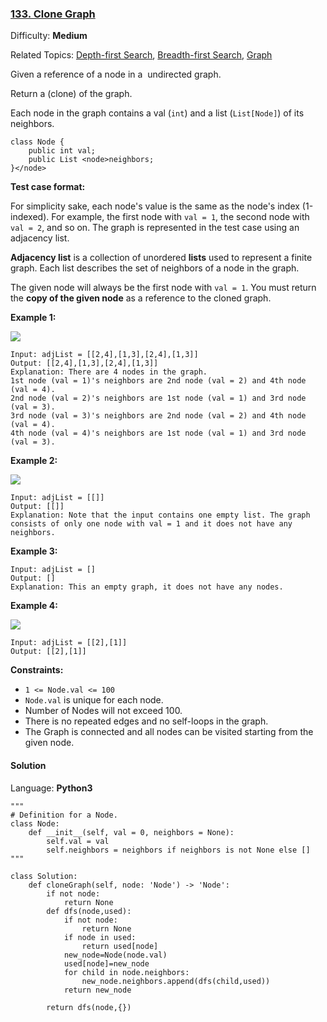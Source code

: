 ### [133\. Clone Graph](https://leetcode.com/problems/clone-graph/)

Difficulty: **Medium**  

Related Topics: [Depth-first Search](https://leetcode.com/tag/depth-first-search/), [Breadth-first Search](https://leetcode.com/tag/breadth-first-search/), [Graph](https://leetcode.com/tag/graph/)


Given a reference of a node in a  undirected graph.

Return a (clone) of the graph.

Each node in the graph contains a val (`int`) and a list (`List[Node]`) of its neighbors.

```
class Node {
    public int val;
    public List <node>neighbors;
}</node> 
```

**Test case format:**

For simplicity sake, each node's value is the same as the node's index (1-indexed). For example, the first node with `val = 1`, the second node with `val = 2`, and so on. The graph is represented in the test case using an adjacency list.

**Adjacency list** is a collection of unordered **lists** used to represent a finite graph. Each list describes the set of neighbors of a node in the graph.

The given node will always be the first node with `val = 1`. You must return the **copy of the given node** as a reference to the cloned graph.

**Example 1:**

![](https://assets.leetcode.com/uploads/2019/11/04/133_clone_graph_question.png)

```
Input: adjList = [[2,4],[1,3],[2,4],[1,3]]
Output: [[2,4],[1,3],[2,4],[1,3]]
Explanation: There are 4 nodes in the graph.
1st node (val = 1)'s neighbors are 2nd node (val = 2) and 4th node (val = 4).
2nd node (val = 2)'s neighbors are 1st node (val = 1) and 3rd node (val = 3).
3rd node (val = 3)'s neighbors are 2nd node (val = 2) and 4th node (val = 4).
4th node (val = 4)'s neighbors are 1st node (val = 1) and 3rd node (val = 3).
```

**Example 2:**

![](https://assets.leetcode.com/uploads/2020/01/07/graph.png)

```
Input: adjList = [[]]
Output: [[]]
Explanation: Note that the input contains one empty list. The graph consists of only one node with val = 1 and it does not have any neighbors.
```

**Example 3:**

```
Input: adjList = []
Output: []
Explanation: This an empty graph, it does not have any nodes.
```

**Example 4:**

![](https://assets.leetcode.com/uploads/2020/01/07/graph-1.png)

```
Input: adjList = [[2],[1]]
Output: [[2],[1]]
```

**Constraints:**

*   `1 <= Node.val <= 100`
*   `Node.val` is unique for each node.
*   Number of Nodes will not exceed 100.
*   There is no repeated edges and no self-loops in the graph.
*   The Graph is connected and all nodes can be visited starting from the given node.


#### Solution

Language: **Python3**

```python3
"""
# Definition for a Node.
class Node:
    def __init__(self, val = 0, neighbors = None):
        self.val = val
        self.neighbors = neighbors if neighbors is not None else []
"""
​
class Solution:
    def cloneGraph(self, node: 'Node') -> 'Node':
        if not node:
            return None
        def dfs(node,used):
            if not node:
                return None
            if node in used:
                return used[node]
            new_node=Node(node.val)
            used[node]=new_node
            for child in node.neighbors:
                new_node.neighbors.append(dfs(child,used))
            return new_node
        
        return dfs(node,{})
```